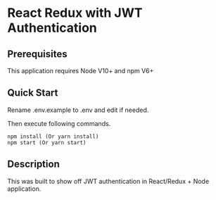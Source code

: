 # React Redux with JWT Authentication

## Prerequisites

This application requires Node V10+ and npm V6+

## Quick Start

Rename .env.example to .env and edit if needed.

Then execute following commands.

```
npm install (Or yarn install)
npm start (Or yarn start)
```

## Description

This was built to show off JWT authentication in React/Redux + Node application.
